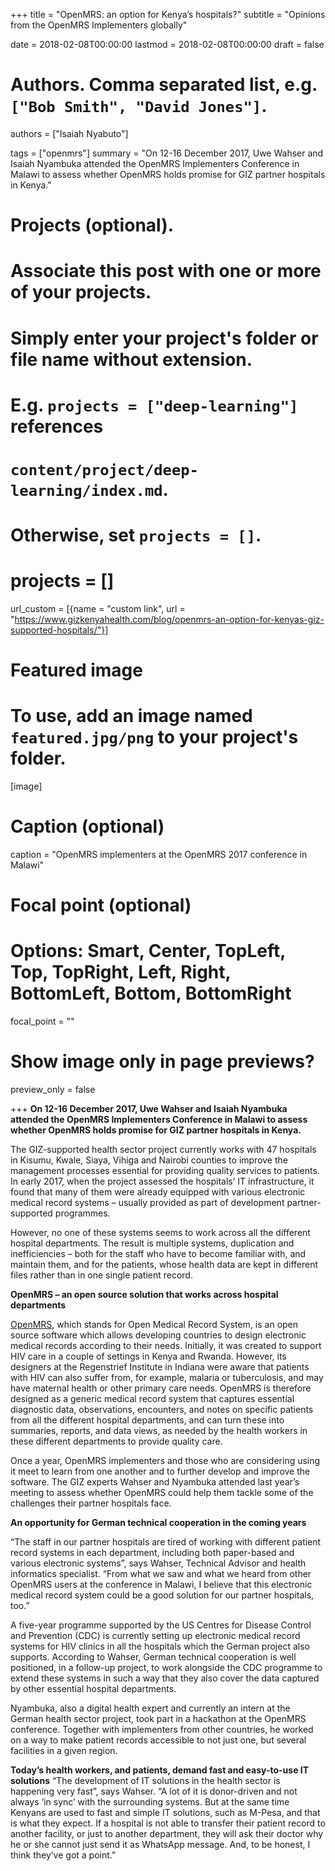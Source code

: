 +++
title = "OpenMRS: an option for Kenya’s hospitals?"
subtitle = "Opinions from the OpenMRS Implementers globally"

date = 2018-02-08T00:00:00
lastmod = 2018-02-08T00:00:00
draft = false

# Authors. Comma separated list, e.g. `["Bob Smith", "David Jones"]`.
authors = ["Isaiah Nyabuto"]

tags = ["openmrs"]
summary = "On 12-16 December 2017, Uwe Wahser and Isaiah Nyambuka attended the OpenMRS Implementers Conference in Malawi to assess whether OpenMRS holds promise for GIZ partner hospitals in Kenya."

# Projects (optional).
#   Associate this post with one or more of your projects.
#   Simply enter your project's folder or file name without extension.
#   E.g. `projects = ["deep-learning"]` references 
#   `content/project/deep-learning/index.md`.
#   Otherwise, set `projects = []`.
# projects = []
url_custom = [{name = "custom link", url = "https://www.gizkenyahealth.com/blog/openmrs-an-option-for-kenyas-giz-supported-hospitals/"}]

# Featured image
# To use, add an image named `featured.jpg/png` to your project's folder. 
[image]
  # Caption (optional)
  caption = "OpenMRS implementers at the OpenMRS 2017 conference in Malawi"

  # Focal point (optional)
  # Options: Smart, Center, TopLeft, Top, TopRight, Left, Right, BottomLeft, Bottom, BottomRight
  focal_point = ""

  # Show image only in page previews?
  preview_only = false


+++
<b>On 12-16 December 2017, Uwe Wahser and Isaiah Nyambuka attended the OpenMRS Implementers Conference in Malawi to assess whether OpenMRS holds promise for GIZ partner hospitals in Kenya.</b>

The GIZ-supported health sector project currently works with 47 hospitals in Kisumu, Kwale, Siaya, Vihiga and Nairobi counties to improve the management processes essential for providing quality services to patients. In early 2017, when the project assessed the hospitals’ IT infrastructure, it found that many of them were already equipped with various electronic medical record systems – usually provided as part of development partner-supported programmes.

However, no one of these systems seems to work across all the different hospital departments. The result is multiple systems, duplication and inefficiencies – both for the staff who have to become familiar with, and maintain them, and for the patients, whose health data are kept in different files rather than in one single patient record.

<b>OpenMRS – an open source solution that works across hospital departments</b>

[OpenMRS](https://openmrs.org/), which stands for Open Medical Record System, is an open source software which allows developing countries to design electronic medical records according to their needs. Initially, it was created to support HIV care in a couple of settings in Kenya and Rwanda. However, its designers at the Regenstrief Institute in Indiana were aware that patients with HIV can also suffer from, for example, malaria or tuberculosis, and may have maternal health or other primary care needs. OpenMRS is therefore designed as a generic medical record system that captures essential diagnostic data, observations, encounters, and notes on specific patients from all the different hospital departments, and can turn these into summaries, reports, and data views, as needed by the health workers in these different departments to provide quality care.

Once a year, OpenMRS implementers and those who are considering using it meet to learn from one another and to further develop and improve the software. The GIZ experts Wahser and Nyambuka attended last year’s meeting to assess whether OpenMRS could help them tackle some of the challenges their partner hospitals face.

<b>An opportunity for German technical cooperation in the coming years</b>

“The staff in our partner hospitals are tired of working with different patient record systems in each department, including both paper-based and various electronic systems”, says Wahser, Technical Advisor and health informatics specialist. “From what we saw and what we heard from other OpenMRS users at the conference in Malawi, I believe that this electronic medical record system could be a good solution for our partner hospitals, too.”

A five-year programme supported by the US Centres for Disease Control and Prevention (CDC) is currently setting up electronic medical record systems for HIV clinics in all the hospitals which the German project also supports. According to Wahser, German technical cooperation is well positioned, in a follow-up project, to work alongside the CDC programme to extend these systems in such a way that they also cover the data captured by other essential hospital departments.

Nyambuka, also a digital health expert and currently an intern at the German health sector project, took part in a hackathon at the OpenMRS conference. Together with implementers from other countries, he worked on a way to make patient records accessible to not just one, but several facilities in a given region.

<b>Today’s health workers, and patients, demand fast and easy-to-use IT solutions</b>
“The development of IT solutions in the health sector is happening very fast”, says Wahser. “A lot of it is donor-driven and not always ‘in sync’ with the surrounding systems. But at the same time Kenyans are used to fast and simple IT solutions, such as M-Pesa, and that is what they expect. If a hospital is not able to transfer their patient record to another facility, or just to another department, they will ask their doctor why he or she cannot just send it as WhatsApp message. And, to be honest, I think they’ve got a point.”


